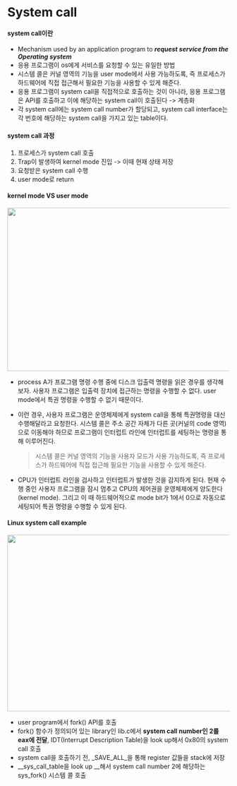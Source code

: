 # System call



#### system call이란

+ Mechanism used by an application  program to ___request service from the Operating system___
+ 응용 프로그램이 os에게 서비스를 요청할 수 있는 유일한 방법
+ 시스템 콜은 커널 영역의 기능을 user mode에서 사용 가능하도록, 즉 프로세스가 하드웨어에 직접 접근해서 필요한 기능을 사용할 수 있게 해준다.
+ 응용 프로그램이 system call을 직접적으로 호출하는 것이 아니라, 응용 프로그램은 API를 호출하고 이에 해당하는 system call이 호출된다 -> 계층화
+ 각 system call에는 system call number가 할당되고, system call interface는 각 번호에 해당하는 system call을 가지고 있는 table이다. 





####  system call 과정

1. 프로세스가 system call 호출
2. Trap이 발생하여 kernel mode 진입 -> 이때 현재 상태 저장
3. 요청받은 system call 수행
4. user mode로 return





#### kernel mode VS user mode

<img src = "https://user-images.githubusercontent.com/31370590/123226402-98845580-d50e-11eb-9712-878d64a09ffc.PNG" width = "600"  height = "370" >

+ process A가 프로그램 명령 수행 중에 디스크 입출력 명령을 읽은 경우를 생각해 보자. 사용자 프로그램은 입출력 장치에 접근하는 명령을 수행할 수 없다. user mode에서 특권 명령을 수행할 수 없기 때문이다. 

+ 이런 경우, 사용자 프로그램은 운영체제에게 system call을 통해 특권명령을 대신 수행해달라고 요청한다. 시스템 콜은 주소 공간 자체가 다른 곳(커널의 code 영역)으로 이동해야 하므로 프로그램이 인터럽트 라인에 인터럽트를 세팅하는 명령을 통해 이루어진다. 

  > 시스템 콜은 커널 영역의 기능을 사용자 모드가 사용 가능하도록, 즉 프로세스가 하드웨어에 직접 접근해 필요한 기능을 사용할 수 있게 해준다. 

+ CPU가 인터럽트 라인을 검사하고 인터럽트가 발생한 것을 감지하게 된다. 현재 수행 중인 사용자 프로그램을 잠시 멈추고 CPU의 제어권을 운영체제에게 양도한다(kernel mode). 그리고 이 때 하드웨어적으로 mode bit가 1에서 0으로 자동으로 세팅되어 특권 명령을 수행할 수 있게 된다. 





#### Linux system call example

<img src = "https://user-images.githubusercontent.com/31370590/123280456-be781d00-d543-11eb-98cd-3395e51b0c1c.PNG" width = "600" height = "400">

+ user program에서 fork() API를 호출 
+ fork() 함수가 정의되어 있는 library인 lib.c에서 __system call number인 2를 eax에 전달__, IDT(Interrupt Description Table)을 look up해서 0x80의 system call 호출
+ system call을 호출하기 전, _SAVE_ALL_을 통해 register 값들을 stack에 저장
+ __sys_call_table을  look up __해서 system call number 2에 해당하는 sys_fork() 시스템 콜 호출
